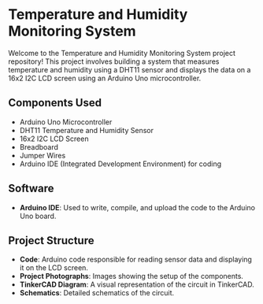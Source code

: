 # Temperature and Humidity Monitoring System

Welcome to the Temperature and Humidity Monitoring System project repository! This project involves building a system that measures temperature and humidity using a DHT11 sensor and displays the data on a 16x2 I2C LCD screen using an Arduino Uno microcontroller.

## Components Used
- Arduino Uno Microcontroller
- DHT11 Temperature and Humidity Sensor
- 16x2 I2C LCD Screen
- Breadboard
- Jumper Wires
- Arduino IDE (Integrated Development Environment) for coding

## Software
- **Arduino IDE**: Used to write, compile, and upload the code to the Arduino Uno board.

## Project Structure
- **Code**: Arduino code responsible for reading sensor data and displaying it on the LCD screen.
- **Project Photographs**: Images showing the setup of the components.
- **TinkerCAD Diagram**: A visual representation of the circuit in TinkerCAD.
- **Schematics**: Detailed schematics of the circuit.




